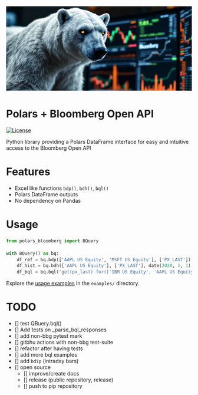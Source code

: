 # ![Polars Bloomberg Logo](assets/polars-bloomberg-logo.jpg)

# Polars + Bloomberg Open API
[![License](https://img.shields.io/badge/license-Apache%202.0-blue.svg)](LICENSE)

Python library providing a Polars DataFrame interface for easy and intuitive access to the Bloomberg Open API

# Features
- Excel like functions `bdp()`, `bdh()`, `bql()`
- Polars DataFrame outputs
- No dependency on Pandas

# Usage
```python
from polars_bloomberg import BQuery

with BQuery() as bq:
    df_ref = bq.bdp(['AAPL US Equity', 'MSFT US Equity'], ['PX_LAST'])
    df_hist = bq.bdh(['AAPL US Equity'], ['PX_LAST'], date(2020, 1, 1), date(2020, 1, 30))
    df_bql = bq.bql("get(px_last) for(['IBM US Equity', 'AAPL US Equity'])")
```
Explore the [usage examples](examples/Examples-1.ipynb) in the `examples/` directory.

# TODO

- [] test QBuery.bql()
- [] Add tests on _parse_bql_responses
- [] add non-bbg pytest mark
- [] gitbhu actions with non-bbg test-suite
- [] refactor after having tests
- [] add more bql examples
- [] add `bdip` (intraday bars)
- [] open source
    - [] improve/create  docs
    - [] release (public repository, release)
    - [] push to pip repository